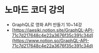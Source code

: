 # 노마드 코더 강의

- GraphQL로 영화 API 만들기 10~14강
- [https://jaesiki.notion.site/GraphQL-API-71c7d217648c4e22a3676f35c391c34d](https://www.notion.so/GraphQL-API-71c7d217648c4e22a3676f35c391c34d)